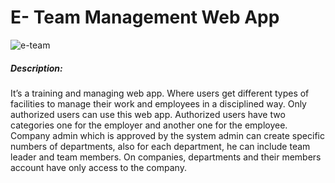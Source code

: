 # E- Team Management Web App
![e-team](https://user-images.githubusercontent.com/76772620/129448336-aa06af3e-3b3d-4b6b-99cf-bfd6417bbca4.PNG)

##### Description:
It’s a training and managing web app. Where users get different types of facilities to manage their work and employees in a disciplined way. Only authorized users can use this web app. Authorized users have two categories one for the employer and another one for the employee. Company admin which is approved by the system admin can create specific numbers of departments, also for each department, he can include team leader and team members. On companies, departments and their members account have only access to the company.
